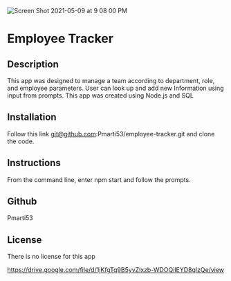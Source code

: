 ![Screen Shot 2021-05-09 at 9 08 00 PM](https://user-images.githubusercontent.com/77707292/117597154-a458bb80-b10a-11eb-8e3d-de34ceb942d0.png)
# Employee Tracker

## Description
This app was designed to manage a team according to department, role, and employee parameters. User can look up and add new Information using input from prompts. This app was created using Node.js and SQL

## Installation
Follow this link git@github.com:Pmarti53/employee-tracker.git and clone the code.

## Instructions
From the command line, enter npm start and follow the prompts.

## Github
Pmarti53

## License
There is no license for this app

https://drive.google.com/file/d/1jKfgTq9B5yvZlxzb-WDOQiIEYD8qlzQe/view
